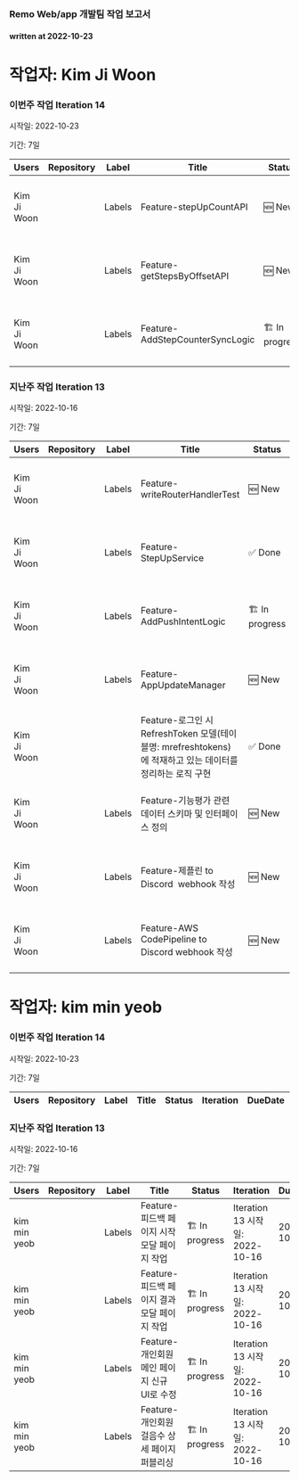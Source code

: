 ### Remo Web/app 개발팀 작업 보고서

#### written at 2022-10-23

# 작업자: Kim Ji Woon

### 이번주 작업 Iteration 14


시작일: 2022-10-23


기간: 7일

| Users | Repository | Label | Title | Status | Iteration | DueDate | StartDate | PullRequest |
| ----- | ---------- | ----- | ----- | ------ | --------- | ------- | --------- | ----------- |
| Kim Ji Woon |  | Labels | Feature-stepUpCountAPI | 🆕 New | Iteration 14 시작일: 2022-10-23 | 2022-10-31 |  |  |
| Kim Ji Woon |  | Labels | Feature-getStepsByOffsetAPI | 🆕 New | Iteration 14 시작일: 2022-10-23 | 2022-10-31 |  |  |
| Kim Ji Woon |  | Labels | Feature-AddStepCounterSyncLogic | 🏗 In progress | Iteration 14 시작일: 2022-10-23 | 2022-10-28 | 2022-10-21 |  |

### 지난주 작업 Iteration 13


시작일: 2022-10-16


기간: 7일

| Users | Repository | Label | Title | Status | Iteration | DueDate | StartDate | PullRequest |
| ----- | ---------- | ----- | ----- | ------ | --------- | ------- | --------- | ----------- |
| Kim Ji Woon |  | Labels | Feature-writeRouterHandlerTest | 🆕 New | Iteration 13 시작일: 2022-10-16 | 2022-10-31 |  |  |
| Kim Ji Woon |  | Labels | Feature-StepUpService | ✅ Done | Iteration 13 시작일: 2022-10-16 | 2022-10-31 | 2022-10-21 | 제목: chore: add StepCounterService 병합일: 2022-10-21 |
| Kim Ji Woon |  | Labels | Feature-AddPushIntentLogic | 🏗 In progress | Iteration 13 시작일: 2022-10-16 | 2022-10-21 |  | 제목: chore: add confirmCenterUserGrantNotificationsRequest execute logic 병합일: 2022-10-19 |
| Kim Ji Woon |  | Labels | Feature-AppUpdateManager | 🆕 New | Iteration 13 시작일: 2022-10-16 |  |  |  |
| Kim Ji Woon |  |  | Feature-로그인 시 RefreshToken 모델(테이블명: mrefreshtokens) 에 적재하고 있는 데이터를 정리하는 로직 구현 | ✅ Done | Iteration 13 시작일: 2022-10-16 | 2022-09-08 | 2022-09-22 |  |
| Kim Ji Woon |  | Labels | Feature-기능평가 관련 데이터 스키마 및 인터페이스 정의 | 🆕 New | Iteration 13 시작일: 2022-10-16 | 2022-09-09 |  |  |
| Kim Ji Woon |  | Labels | Feature-제플린 to Discord  webhook 작성 | 🆕 New | Iteration 13 시작일: 2022-10-16 | 2022-08-23 | 2022-08-22 |  |
| Kim Ji Woon |  | Labels | Feature-AWS CodePipeline to Discord webhook 작성 | 🆕 New | Iteration 13 시작일: 2022-10-16 | 2022-08-22 | 2022-08-22 |  |

# 작업자: kim min yeob

### 이번주 작업 Iteration 14


시작일: 2022-10-23


기간: 7일

| Users | Repository | Label | Title | Status | Iteration | DueDate | StartDate | PullRequest |
| ----- | ---------- | ----- | ----- | ------ | --------- | ------- | --------- | ----------- |


### 지난주 작업 Iteration 13


시작일: 2022-10-16


기간: 7일

| Users | Repository | Label | Title | Status | Iteration | DueDate | StartDate | PullRequest |
| ----- | ---------- | ----- | ----- | ------ | --------- | ------- | --------- | ----------- |
| kim min yeob |  | Labels | Feature-피드백 페이지 시작 모달 페이지 작업 | 🏗 In progress | Iteration 13 시작일: 2022-10-16 | 2022-10-21 | 2022-10-17 |  |
| kim min yeob |  | Labels | Feature-피드백 페이지 결과 모달 페이지 작업 | 🏗 In progress | Iteration 13 시작일: 2022-10-16 | 2022-10-21 | 2022-10-17 |  |
| kim min yeob |  | Labels | Feature-개인회원 메인 페이지 신규 UI로 수정 | 🏗 In progress | Iteration 13 시작일: 2022-10-16 | 2022-10-21 | 2022-10-17 |  |
| kim min yeob |  | Labels | Feature-개인회원 걸음수 상세 페이지 퍼블리싱 | 🏗 In progress | Iteration 13 시작일: 2022-10-16 | 2022-10-21 | 2022-10-17 |  |
